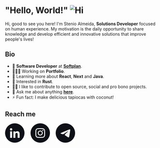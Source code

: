 <h1><strong>"Hello, World!"</strong> <img src="https://user-images.githubusercontent.com/1303154/88677602-1635ba80-d120-11ea-84d8-d263ba5fc3c0.gif" width="32" alt="Hi"></h1>

Hi, good to see you here! I'm Stenio Almeida, **Solutions Developer** focused on human experience. My motivation is the daily opportunity to share knowledge and develop efficient and innovative solutions that improve people's lives!

## **Bio**

- 💼 **Software Developer** at [**Softplan**][softplan].
- 👨🏻‍💻 Working on **Portfolio**.
- 🌱 Learning more about **React**, **Next** and **Java**.
- 🧐 Interested in **Rust**.
- 🤝🏼 I like to contribute to open source, social and pro bono projects.
- 💬 Ask me about anything [**here**][telegram].
- ⚡ Fun fact: I make delicious tapiocas with coconut!

## **Reach me**

[<img src="./etc/assets/social-linkedin.svg" alt="Linkedin" />][linkedin]&nbsp;&nbsp;&nbsp;&nbsp;
[<img src="./etc/assets/social-instagram.svg" alt="Instagram" />][instagram]&nbsp;&nbsp;&nbsp;&nbsp;
[<img src="./etc/assets/social-telegram.svg" alt="Telegram" />][telegram]

<!-- <a href="./RESUME.md"><h4><strong>Ver perfil completo!</strong></h4></a> -->

<!-- links -->

[linkedin]: https://linkedin.com/in/stenioas/
[instagram]: https://instagram.com/stenioas/
[telegram]: https://t.me/stenioas/
[gmail]: mailto:stenioas@gmail.com
[softplan]: https://softplan.com.br/
[lang-english]: ./README.en.md
